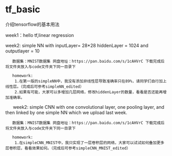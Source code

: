 # tf_basic
介绍tensorflow的基本用法

week1：hello tf,linear regression

week2: simple NN 
       with inputLayer= 28*28 hiddenLayer = 1024 and outputlayer = 10
       
       数据集：MNIST数据集 网盘地址：https://pan.baidu.com/s/1cAHVrC 下载完成后将文件夹放入与code文件夹下同一目录下
       
       homework:
        1.在第一版的simpleNN中，我没有添加非线性层导致准确率只在89%，请同学们自行加上线性层。（完成后可参考simpleNN_edited）
        2.如果有可能，大家可以多增加几层网络，修改hiddenLayer的数量，看看是否还能再增加准确率。
       
week2: simple CNN 
       with one convolutional layer, one pooling layer, and then linked by one simple NN which we upload last week.
       
       数据集：MNIST数据集 网盘地址：https://pan.baidu.com/s/1cAHVrC 下载完成后将文件夹放入与code文件夹下同一目录下
       
       homework:
        1.在simpleCNN_MNIST中，我只实现了一层卷积层的网络，大家可以试试如何叠加更多层卷积层，看看效果如何。（完成后可参考simpleCNN_MNIST_edited）
